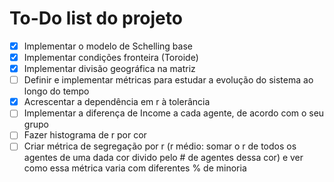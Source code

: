 # To-Do list do projeto

- [x] Implementar o modelo de Schelling base
- [x] Implementar condições fronteira (Toroide)
- [x] Implementar divisão geográfica na matriz
- [ ] Definir e implementar métricas para estudar a evolução do sistema ao longo do tempo
- [x] Acrescentar a dependência em r à tolerância
- [ ] Implementar a diferença de Income a cada agente, de acordo com o seu grupo
- [ ] Fazer histograma de r por cor
- [ ] Criar métrica de segregação por r (r médio: somar o r de todos os agentes de uma dada cor divido pelo # de agentes dessa cor) e ver como essa métrica varia com diferentes % de minoria
